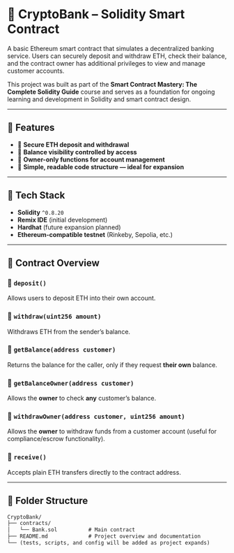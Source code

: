 # 🏦 CryptoBank – Solidity Smart Contract

A basic Ethereum smart contract that simulates a decentralized banking service. Users can securely deposit and withdraw ETH, check their balance, and the contract owner has additional privileges to view and manage customer accounts.

This project was built as part of the **Smart Contract Mastery: The Complete Solidity Guide** course and serves as a foundation for ongoing learning and development in Solidity and smart contract design.

---

## 🚀 Features

- 🔐 **Secure ETH deposit and withdrawal**
- 👤 **Balance visibility controlled by access**
- 👑 **Owner-only functions for account management**
- 🧱 **Simple, readable code structure — ideal for expansion**

---

## 🧰 Tech Stack

- **Solidity** `^0.8.20`
- **Remix IDE** (initial development)
- **Hardhat** (future expansion planned)
- **Ethereum-compatible testnet** (Rinkeby, Sepolia, etc.)

---

## 📄 Contract Overview

### 🔹 `deposit()`
Allows users to deposit ETH into their own account.

### 🔹 `withdraw(uint256 amount)`
Withdraws ETH from the sender’s balance.

### 🔹 `getBalance(address customer)`
Returns the balance for the caller, only if they request **their own** balance.

### 🔹 `getBalanceOwner(address customer)`
Allows the **owner** to check **any** customer’s balance.

### 🔹 `withdrawOwner(address customer, uint256 amount)`
Allows the **owner** to withdraw funds from a customer account (useful for compliance/escrow functionality).

### 🔹 `receive()`
Accepts plain ETH transfers directly to the contract address.

---

## 📂 Folder Structure

```txt
CryptoBank/
├── contracts/
│   └── Bank.sol          # Main contract
├── README.md             # Project overview and documentation
└── (tests, scripts, and config will be added as project expands)
